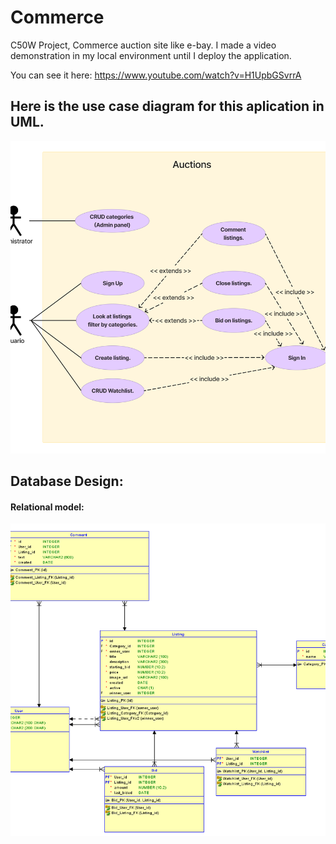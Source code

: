 # Commerce
C50W Project, Commerce auction site like e-bay. I made a video demonstration in my local environment until I deploy the application.

You can see it here: https://www.youtube.com/watch?v=H1UpbGSvrrA

## Here is the use case diagram for this aplication in UML. 
<img style="height: 500px; object-fit: cover;" src="https://github.com/AlejandroFerrera/Commerce/blob/master/Auctions%20use%20cases..png" />


## Database Design:

#### Relational model:
<img style="height: 500px; object-fit: cover;" src="https://github.com/AlejandroFerrera/Commerce/blob/master/Database%20design.png" />

